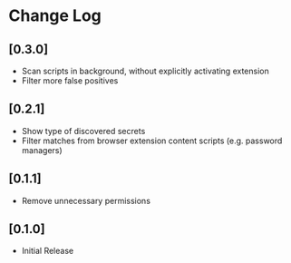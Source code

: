 # Change Log

## [0.3.0]

- Scan scripts in background, without explicitly activating extension
- Filter more false positives

## [0.2.1]

- Show type of discovered secrets
- Filter matches from browser extension content scripts (e.g. password managers)

## [0.1.1]

- Remove unnecessary permissions

## [0.1.0]

- Initial Release
